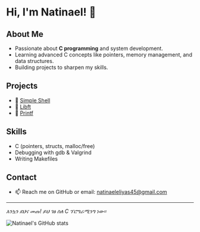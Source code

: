 # Hi, I'm Natinael! 👋

## About Me
- Passionate about **C programming** and system development.
- Learning advanced C concepts like pointers, memory management, and data structures.
- Building projects to sharpen my skills.

## Projects
- 🔹 [Simple Shell](https://github.com/Natinael-Developer-ETH/simple_shell)
- 🔹 [Libft](https://github.com/Natinael-Developer-ETH/libft)
- 🔹 [Printf](https://github.com/Natinael-Developer-ETH/ft_printf)

## Skills
- C (pointers, structs, malloc/free)
- Debugging with gdb & Valgrind
- Writing Makefiles

## Contact
- 📫 Reach me on GitHub or email: natinaeleliyas45@gmail.com

---

*እንኳን ደህና መጡ! ይህ ገፅ ስለ C ፕሮግራሚንግ ነው።*

![Natinael's GitHub stats](https://github-readme-stats.vercel.app/api?username=Natinael-Developer-ETH&show_icons=true&theme=radical)
